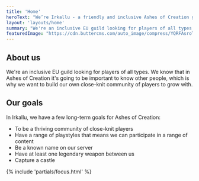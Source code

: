 ```yaml
---
title: 'Home'
heroText: "We’re Irkallu - a friendly and inclusive Ashes of Creation guild, based in Europe."
layout: 'layouts/home'
summary: "We're an inclusive EU guild looking for players of all types. We know that in Ashes of Creation it's going to be important to know other people, which is why we want to build our own close-knit community of players to grow with."
featuredImage: "https://cdn.buttercms.com/auto_image/compress/YQRFAsroTdhB5xWOobMw"
---
```


<section>

## About us
We're an inclusive EU guild looking for players of all types. We know that in Ashes of Creation it's going to be important to know other people, which is why we want to build our own close-knit community of players to grow with.

## Our goals
In Irkallu, we have a few long-term goals for Ashes of Creation:
- To be a thriving community of close-knit players
- Have a range of playstyles that means we can participate in a range of content
- Be a known name on our server
- Have at least one legendary weapon between us
- Capture a castle

</section>

{% include 'partials/focus.html' %}